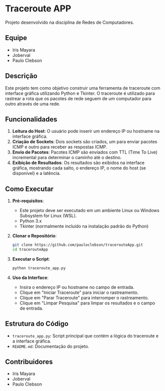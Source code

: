 
# Traceroute APP

Projeto desenvolvido na disciplina de Redes de Computadores.

## Equipe
- Iris Mayara
- Joberval
- Paulo Clebson

## Descrição
Este projeto tem como objetivo construir uma ferramenta de traceroute com interface gráfica utilizando Python e Tkinter. O traceroute é utilizado para rastrear a rota que os pacotes de rede seguem de um computador para outro através de uma rede.

## Funcionalidades
1. **Leitura do Host**: O usuário pode inserir um endereço IP ou hostname na interface gráfica.
2. **Criação de Sockets**: Dois sockets são criados, um para enviar pacotes ICMP e outro para receber as respostas ICMP.
3. **Envio de Pacotes**: Pacotes ICMP são enviados com TTL (Time To Live) incremental para determinar o caminho até o destino.
4. **Exibição de Resultados**: Os resultados são exibidos na interface gráfica, mostrando cada salto, o endereço IP, o nome do host (se disponível) e a latência.

## Como Executar
1. **Pré-requisitos**:
   - Este projeto deve ser executado em um ambiente Linux ou Windows Subsystem for Linux (WSL).
   - Python 3.x
   - Tkinter (normalmente incluído na instalação padrão do Python)

2. **Clonar o Repositório**:
   ```sh
   git clone https://github.com/pauloclebson/tracerouteApp.git
   cd tracerouteApp
   ```

3. **Executar o Script**:
   ```sh
   python traceroute_app.py
   ```

4. **Uso da Interface**:
   - Insira o endereço IP ou hostname no campo de entrada.
   - Clique em "Iniciar Traceroute" para iniciar o rastreamento.
   - Clique em "Parar Traceroute" para interromper o rastreamento.
   - Clique em "Limpar Pesquisa" para limpar os resultados e o campo de entrada.

## Estrutura do Código
- `traceroute_app.py`: Script principal que contém a lógica do traceroute e a interface gráfica.
- `README.md`: Documentação do projeto.

## Contribuidores
- Iris Mayara
- Joberval
- Paulo Clebson
